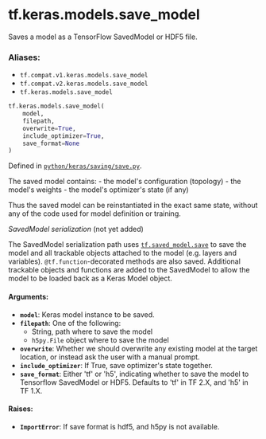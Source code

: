 <div itemscope itemtype="http://developers.google.com/ReferenceObject">
<meta itemprop="name" content="tf.keras.models.save_model" />
<meta itemprop="path" content="Stable" />
</div>

# tf.keras.models.save_model

Saves a model as a TensorFlow SavedModel or HDF5 file.

### Aliases:

* `tf.compat.v1.keras.models.save_model`
* `tf.compat.v2.keras.models.save_model`
* `tf.keras.models.save_model`

``` python
tf.keras.models.save_model(
    model,
    filepath,
    overwrite=True,
    include_optimizer=True,
    save_format=None
)
```



Defined in [`python/keras/saving/save.py`](/code/stable/tensorflow/python/keras/saving/save.py).

<!-- Placeholder for "Used in" -->

The saved model contains:
    - the model's configuration (topology)
    - the model's weights
    - the model's optimizer's state (if any)

Thus the saved model can be reinstantiated in
the exact same state, without any of the code
used for model definition or training.

_SavedModel serialization_ (not yet added)

The SavedModel serialization path uses <a href="../../../tf/saved_model/save.md"><code>tf.saved_model.save</code></a> to save the model
and all trackable objects attached to the model (e.g. layers and variables).
`@tf.function`-decorated methods are also saved. Additional trackable objects
and functions are added to the SavedModel to allow the model to be
loaded back as a Keras Model object.

#### Arguments:


* <b>`model`</b>: Keras model instance to be saved.
* <b>`filepath`</b>: One of the following:
  - String, path where to save the model
  - `h5py.File` object where to save the model
* <b>`overwrite`</b>: Whether we should overwrite any existing model at the target
  location, or instead ask the user with a manual prompt.
* <b>`include_optimizer`</b>: If True, save optimizer's state together.
* <b>`save_format`</b>: Either 'tf' or 'h5', indicating whether to save the model
  to Tensorflow SavedModel or HDF5. Defaults to 'tf' in TF 2.X, and 'h5'
  in TF 1.X.


#### Raises:


* <b>`ImportError`</b>: If save format is hdf5, and h5py is not available.